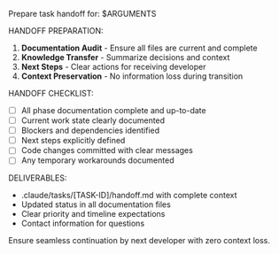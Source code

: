 Prepare task handoff for: $ARGUMENTS

HANDOFF PREPARATION:

1. **Documentation Audit** - Ensure all files are current and complete
2. **Knowledge Transfer** - Summarize decisions and context
3. **Next Steps** - Clear actions for receiving developer
4. **Context Preservation** - No information loss during transition

HANDOFF CHECKLIST:

- [ ] All phase documentation complete and up-to-date
- [ ] Current work state clearly documented
- [ ] Blockers and dependencies identified
- [ ] Next steps explicitly defined
- [ ] Code changes committed with clear messages
- [ ] Any temporary workarounds documented

DELIVERABLES:

- .claude/tasks/[TASK-ID]/handoff.md with complete context
- Updated status in all documentation files
- Clear priority and timeline expectations
- Contact information for questions

Ensure seamless continuation by next developer with zero context loss.

